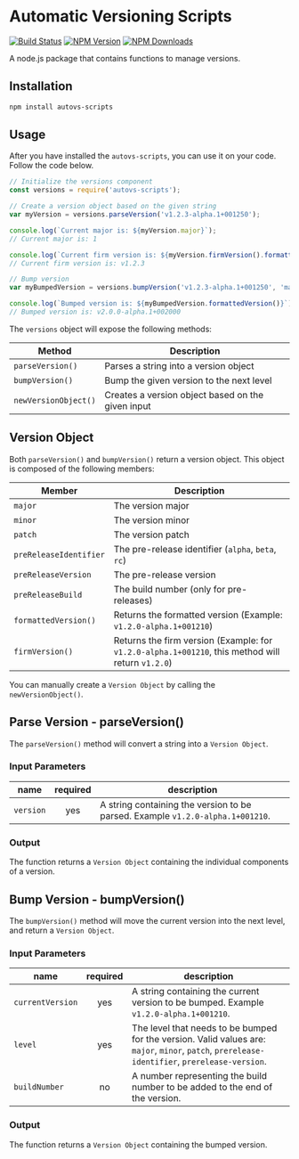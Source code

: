 # Automatic Versioning Scripts

[![Build Status](https://github.com/diassoft/autovs-scripts/actions/workflows/build.yml/badge.svg)](https://github.com/diassoft/autovs-scripts/actions/workflows/build.yml/badge.svg)
[![NPM Version](https://img.shields.io/npm/v/autovs-scripts.svg?style=flat)](https://www.npmjs.org/package/autovs-scripts)
[![NPM Downloads](https://img.shields.io/npm/dm/autovs-scripts.svg?style=flat)](https://npmcharts.com/compare/autovs-scripts?minimal=true)

A node.js package that contains functions to manage versions.

## Installation

```sh
npm install autovs-scripts
```

## Usage

After you have installed the `autovs-scripts`, you can use it on your code. Follow the code below.

```js
// Initialize the versions component
const versions = require('autovs-scripts');

// Create a version object based on the given string
var myVersion = versions.parseVersion('v1.2.3-alpha.1+001250');

console.log(`Current major is: ${myVersion.major}`);
// Current major is: 1

console.log(`Current firm version is: ${myVersion.firmVersion().formattedVersion()}`);
// Current firm version is: v1.2.3

// Bump version
var myBumpedVersion = versions.bumpVersion('v1.2.3-alpha.1+001250', 'major', 2000);

console.log(`Bumped version is: ${myBumpedVersion.formattedVersion()}`);
// Bumped version is: v2.0.0-alpha.1+002000

```

The `versions` object will expose the following methods:

| Method | Description |
| ------ | ----------- |
| `parseVersion()` | Parses a string into a version object |
| `bumpVersion()` | Bump the given version to the next level |
| `newVersionObject()` | Creates a version object based on the given input |

## Version Object

Both `parseVersion()` and `bumpVersion()` return a version object. This object is composed of the following members:

| Member | Description |
| ------ | ----------- |
| `major` | The version major |
| `minor` | The version minor |
| `patch` | The version patch |
| `preReleaseIdentifier` | The pre-release identifier (`alpha`, `beta`, `rc`) |
| `preReleaseVersion` | The pre-release version |
| `preReleaseBuild` | The build number (only for pre-releases) |  
| `formattedVersion()` | Returns the formatted version (Example: `v1.2.0-alpha.1+001210`) |
| `firmVersion()` | Returns the firm version (Example: for `v1.2.0-alpha.1+001210`, this method will return `v1.2.0`) |

You can manually create a `Version Object` by calling the `newVersionObject()`.

## Parse Version - parseVersion()

The `parseVersion()` method will convert a string into a `Version Object`.

### Input Parameters

| name | required | description |
| ---- | :--: | ----------- |
| `version` | yes | A string containing the version to be parsed. Example `v1.2.0-alpha.1+001210`. |

### Output

The function returns a `Version Object` containing the individual components of a version.

## Bump Version - bumpVersion()

The `bumpVersion()` method will move the current version into the next level, and return a `Version Object`.

### Input Parameters

| name | required | description |
| ---- | :--: | ----------- |
| `currentVersion` | yes | A string containing the current version to be bumped. Example `v1.2.0-alpha.1+001210`. |
| `level` | yes | The level that needs to be bumped for the version. Valid values are: `major`, `minor`, `patch`, `prerelease-identifier`, `prerelease-version`. |
| `buildNumber` | no | A number representing the build number to be added to the end of the version. |

### Output

The function returns a `Version Object` containing the bumped version.